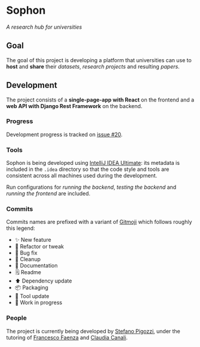 # Sophon

_A research hub for universities_

## Goal

The goal of this project is developing a platform that universities can use to **host** and **share** their _datasets_, _research projects_ and resulting 
_papers_.

## Development

The project consists of a **single-page-app with React** on the frontend and a **web API with Django Rest Framework** on the backend.

### Progress

Development progress is tracked on [issue #20](https://github.com/Steffo99/sophon/issues/20).

### Tools

Sophon is being developed using [IntelliJ IDEA Ultimate](https://www.jetbrains.com/idea/): its metadata is included in the `.idea` directory so that the code style and tools are consistent across all machines used during the development.

Run configurations for *running the backend*, *testing the backend* and *running the frontend* are included.

### Commits

Commits names are prefixed with a variant of [Gitmoji](https://gitmoji.dev/) which follows roughly this legend:

- ✨ New feature
- 🔧 Refactor or tweak
- 🐛 Bug fix
- 🧹 Cleanup
- 📔 Documentation
- 🗒 Readme
- ⬆ Dependency update
- 📦 Packaging
- 🔨 Tool update
- 🚧 Work in progress

### People

The project is currently being developed by [Stefano Pigozzi](https://github.com/Steffo99/), under the tutoring of [Francesco Faenza](https://github.com/Cicciodev) and [Claudia Canali](https://weblab.ing.unimore.it/people/canali/).
